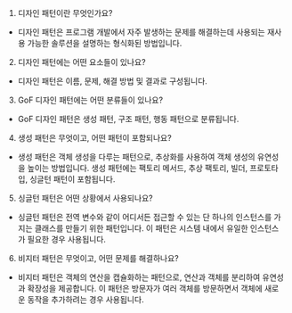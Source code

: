 1. 디자인 패턴이란 무엇인가요?
- 디자인 패턴은 프로그램 개발에서 자주 발생하는 문제를 해결하는데 사용되는 재사용 가능한 솔루션을 설명하는 형식화된 방법입니다.

2. 디자인 패턴에는 어떤 요소들이 있나요?
- 디자인 패턴은 이름, 문제, 해결 방법 및 결과로 구성됩니다.

3. GoF 디자인 패턴에는 어떤 분류들이 있나요?
- GoF 디자인 패턴은 생성 패턴, 구조 패턴, 행동 패턴으로 분류됩니다.

4. 생성 패턴은 무엇이고, 어떤 패턴이 포함되나요?
- 생성 패턴은 객체 생성을 다루는 패턴으로, 추상화를 사용하여 객체 생성의 유연성을 높이는 방법입니다. 생성 패턴에는 팩토리 메서드, 추상 팩토리, 빌더, 프로토타입, 싱글턴 패턴이 포함됩니다.
  
5. 싱글턴 패턴은 어떤 상황에서 사용되나요?
- 싱글턴 패턴은 전역 변수와 같이 어디서든 접근할 수 있는 단 하나의 인스턴스를 가지는 클래스를 만들기 위한 패턴입니다. 이 패턴은 시스템 내에서 유일한 인스턴스가 필요한 경우 사용됩니다.

6. 비지터 패턴은 무엇이고, 어떤 문제를 해결하나요?
- 비지터 패턴은 객체의 연산을 캡슐화하는 패턴으로, 연산과 객체를 분리하여 유연성과 확장성을 제공합니다. 이 패턴은 방문자가 여러 객체를 방문하면서 객체에 새로운 동작을 추가하려는 경우 사용됩니다.